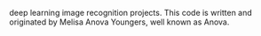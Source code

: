 deep learning image recognition projects. 
This code is written and originated by Melisa Anova Youngers, well known as Anova. 
